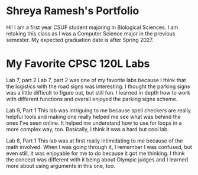 # Shreya Ramesh's Portfolio

Hi! I am a first year CSUF student majoring in Biological Sciences. I am retaking this class 
as I was a Computer Science major in the previous semester. My expected graduation date is after Spring 2027. 

# My Favorite CPSC 120L Labs

Lab 7, part 2
Lab 7, part 2 was one of my favorite labs because I think that the logistics with the road signs
was interesting. I thought the parking signs was a little difficult to figure out, but still fun. 
I learned in depth how to work with different functions and overall enjoyed the parking signs
scheme.

Lab 9, Part 1
This lab was intriguing to me because spell checkers are really helpful tools and making one
really helped me see what was behind the ones I've seen online. It helped me understand how to use
for loops in a more complex way, too. Basically, I think it was a hard but cool lab. 

Lab 8, Part 1
This lab was at first really intimidating to me because of the math involved. When I was going
through it, I remember I was confused, but even still, it was enjoyable for me to do because
it got me thinking. I think the concept was different with it being about Olympic judges and 
I learned more about using arguments in this one, too. 
